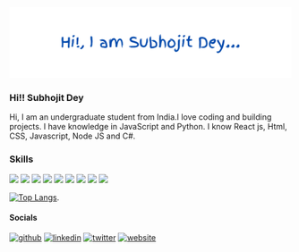 ![](https://github.com/Subhojit-Dey1234/Subhojit-Dey1234/blob/main/Hi!%2C%20I%20am%20Subhojit%20Dey.png)

### Hi!! Subhojit Dey

Hi, I am an undergraduate student from India.I love coding and building projects. I have knowledge in JavaScript and Python. I know React js, Html, CSS, Javascript, Node JS and C#.
### Skills
<a href="#"><img src="https://img.shields.io/badge/HTML5-red?style=for-the-badge&logo=html5&labelColor=black&color=E34F26"/></a>
<a href="#"><img src="https://img.shields.io/badge/CSS3-white?style=for-the-badge&logo=css3&logoColor=1572B6&labelColor=black&color=1572B6" /></a>
<a href="#"><img src="https://img.shields.io/badge/Javascript-yellow?style=for-the-badge&logo=javascript&labelColor=black&color=c89100"/></a>
<a href="#"><img src="https://img.shields.io/badge/Node.JS-blue?style=for-the-badge&logo=node.js&logoColor=lime&labelColor=black&color=236b23"/></a>
<a href="#"><img src="https://img.shields.io/badge/Python-14354C?style=for-the-badge&logo=python&logoColor=green&labelColor=black&color=236b23"/></a>
<a href="#"><img src="https://img.shields.io/badge/Java-ED8B00?style=for-the-badge&logo=openjdk&logoColor=orange&labelColor=black&color=ED8B00"/></a>
<a href="#"><img src="https://img.shields.io/badge/React-blue?style=for-the-badge&logo=react&labelColor=black&color=3a8296"/></a>
<a href="#"><img src="https://img.shields.io/badge/Spring-6DB33F?style=for-the-badge&logo=spring&labelColor=black&color=green"/></a>
<a href="#"><img src="https://img.shields.io/badge/TypeScript-007ACC?style=for-the-badge&logo=typescript&labelColor=black&color=007ACC"/></a>

[![Top Langs](https://github-readme-stats.vercel.app/api/top-langs/?username=Subhojit-Dey1234&hide=c%23&hide_progress=true&layout=compact&exclude_repo=github-readme-stats,anuraghazra.github.io)](https://github.com/anuraghazra/github-readme-stats).

#### Socials
[<img src='https://img.shields.io/badge/GitHub-100000?style=for-the-badge&logo=github&logoColor=white' alt='github'>](https://github.com/Subhojit-Dey1234)    [<img src='https://img.shields.io/badge/LinkedIn-0077B5?style=for-the-badge&logo=linkedin&logoColor=white' alt='linkedin' >](https://www.linkedin.com/in/subhojit-dey-09/)    [<img src='https://img.shields.io/badge/Twitter-1DA1F2?style=for-the-badge&logo=twitter&logoColor=white' alt='twitter'>](https://twitter.com/thesubhojitdey)    [<img src='https://img.shields.io/badge/website-red?style=for-the-badge&logo=About.me&logoColor=white' alt='website'>](https://subhojit.co.in)  
